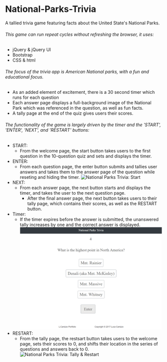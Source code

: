 # National-Parks-Trivia
A tallied trivia game featuring facts about the United State's National Parks.


###### This game can run repeat cycles without refreshing the browser, it uses:
- jQuery & jQuery UI
- Bootstrap
- CSS & html


###### The focus of the trivia app is American National parks, with a fun and educational focus. 
- As an added element of excitement, there is a 30 second timer which runs for each question
- Each answer page displays a full-background image of the National Park which was referenced in the question, as well as fun facts.
- A tally page at the end of the quiz gives users their scores.


###### The functionality of the game is largely driven by the timer and the 'START', 'ENTER', 'NEXT', and 'RESTART' buttons:
- START:
    - From the welcome page, the start button takes users to the first question in the 10-question quiz and sets and displays the timer.
- ENTER:
    - From each question page, the enter button submits and tallies user answers and takes them to the answer page of the question while reseting and hiding the timer.
    ![National Parks Trivia: Start](/assets/gifs/trivia_start.gif "Trivia Start")
- NEXT:
    - From each answer page, the next button starts and displays the timer, and takes the user to the next question page.
        - After the final answer page, the next button takes users to their tally page, which contains their scores, as well as the RESTART button.
- Timer:
    - If the timer expires before the answer is submitted, the unanswered tally increases by one and the correct answer is displayed.
    ![National Parks Trivia: TimesUp](/assets/gifs/trivia_timeup.gif "Trivia Time Up")
- RESTART: 
    - From the tally page, the restsart button takes users to the welcome page, sets their scores to 0, and shifts their location in the series of questions and answers back to 0.
    ![National Parks Trivia: Tally & Restart](/assets/gifs/trivia_tally_restart.gif "Trivia Tally & Restart")


